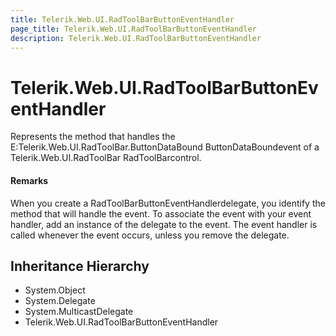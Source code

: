 ```yaml
---
title: Telerik.Web.UI.RadToolBarButtonEventHandler
page_title: Telerik.Web.UI.RadToolBarButtonEventHandler
description: Telerik.Web.UI.RadToolBarButtonEventHandler
---
```


# Telerik.Web.UI.RadToolBarButtonEventHandler

Represents the method that handles the E:Telerik.Web.UI.RadToolBar.ButtonDataBound ButtonDataBoundevent of a Telerik.Web.UI.RadToolBar RadToolBarcontrol.

#### Remarks
When you create a RadToolBarButtonEventHandlerdelegate, you identify the method that will
               handle the event. To associate the event with your event handler, add an instance of the delegate to the
            event. The event handler is called whenever the event occurs, unless you remove the delegate.

## Inheritance Hierarchy

* System.Object
* System.Delegate
* System.MulticastDelegate
* Telerik.Web.UI.RadToolBarButtonEventHandler


